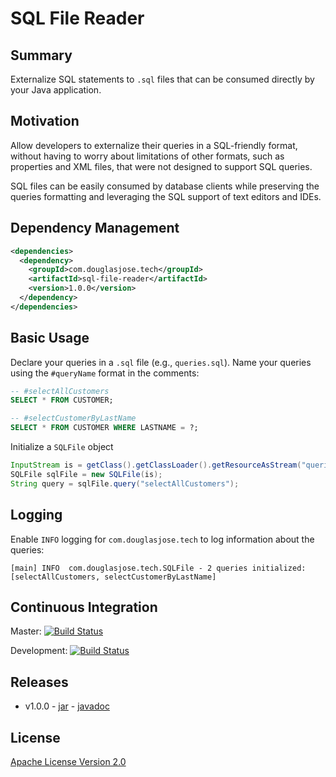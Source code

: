 # SQL File Reader

## Summary

Externalize SQL statements to `.sql` files that can be consumed directly by your Java application.

## Motivation

Allow developers to externalize their queries in a SQL-friendly format, without having to worry about limitations of other formats, such as properties and XML files, that were not designed to support SQL queries.

SQL files can be easily consumed by database clients while preserving the queries formatting and leveraging the SQL support of text editors and IDEs.

## Dependency Management

```xml
<dependencies>
  <dependency>
    <groupId>com.douglasjose.tech</groupId>
    <artifactId>sql-file-reader</artifactId>
    <version>1.0.0</version>
  </dependency>
</dependencies>
```

## Basic Usage

Declare your queries in a `.sql` file (e.g., `queries.sql`). Name your queries using the `#queryName` format in the comments:

```sql
-- #selectAllCustomers
SELECT * FROM CUSTOMER;

-- #selectCustomerByLastName
SELECT * FROM CUSTOMER WHERE LASTNAME = ?;

```

Initialize a `SQLFile` object

```java
InputStream is = getClass().getClassLoader().getResourceAsStream("queries.sql");
SQLFile sqlFile = new SQLFile(is);
String query = sqlFile.query("selectAllCustomers");
```

## Logging

Enable `INFO` logging for `com.douglasjose.tech` to log information about the queries:

```
[main] INFO  com.douglasjose.tech.SQLFile - 2 queries initialized: [selectAllCustomers, selectCustomerByLastName]
```
## Continuous Integration

Master: [![Build Status](https://travis-ci.org/douglasjose/sql-file-reader.svg?branch=master)](https://travis-ci.org/douglasjose/sql-file-reader)

Development:  [![Build Status](https://travis-ci.org/douglasjose/sql-file-reader.svg?branch=development)](https://travis-ci.org/douglasjose/sql-file-reader)

## Releases

* v1.0.0 -  [jar](https://repo1.maven.org/maven2/com/douglasjose/tech/sql-file-reader/1.0.0/sql-file-reader-1.0.0.jar) - [javadoc](http://douglasjose.com/sql-file-reader/javadocs/v1.0.0/)
## License

[Apache License Version 2.0](http://www.apache.org/licenses/LICENSE-2.0.html)
